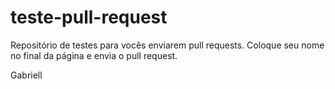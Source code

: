 # teste-pull-request
Repositório de testes para vocês enviarem pull requests. Coloque seu nome no final da página e envia o pull request.

Gabriell
